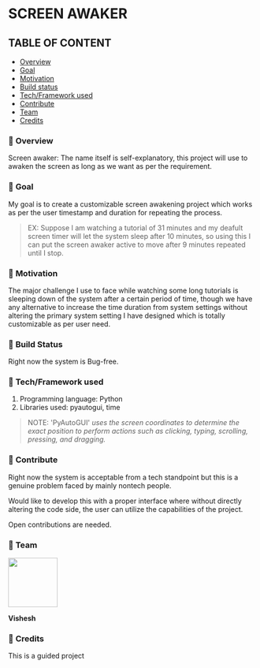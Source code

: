 # SCREEN AWAKER

## **TABLE OF CONTENT**
- [Overview](https://github.com/whoisvishesh/Screen_Awaker/blob/main/README.md#-overview)
- [Goal](https://github.com/whoisvishesh/Screen_Awaker/blob/main/README.md#-goal)
- [Motivation](https://github.com/whoisvishesh/Screen_Awaker/blob/main/README.md#-motivation)
- [Build status](https://github.com/whoisvishesh/Screen_Awaker/blob/main/README.md#-build-status)
- [Tech/Framework used](https://github.com/whoisvishesh/Screen_Awaker/blob/main/README.md#-techframework-used)
- [Contribute](https://github.com/whoisvishesh/Screen_Awaker/blob/main/README.md#-contribute)
- [Team](https://github.com/whoisvishesh/Screen_Awaker/blob/main/README.md#-team)
- [Credits](https://github.com/whoisvishesh/Screen_Awaker/blob/main/README.md#-credits)

### 🔰 **Overview**

Screen awaker: The name itself is self-explanatory, this project will use to awaken the screen as long as we want as per the requirement.

### 🔰 **Goal**

My goal is to create a customizable screen awakening project which works as per the user timestamp and duration for repeating the process. 
> EX: Suppose I am watching a tutorial of 31 minutes and my deafult screen timer will let the system sleep after 10 minutes, so using this I can put the screen awaker active to move after 9 minutes repeated until I stop. 

### 🔰 **Motivation**

The major challenge I use to face while watching some long tutorials is sleeping down of the system after a certain period of time, though we have any alternative to increase the time duration from system settings without altering the primary system setting I have designed which is totally customizable as per user need.

### 🔰 **Build Status**

Right now the system is Bug-free.

### 🔰 **Tech/Framework used**

1) Programming language: Python
2) Libraries used: pyautogui, time

> NOTE: 'PyAutoGUI' *uses the screen coordinates to determine the exact position to perform actions such as clicking, typing, scrolling, pressing, and dragging.*

### 🔰 **Contribute**

Right now the system is acceptable from a tech standpoint but this is a genuine problem faced by mainly nontech people.

Would like to develop this with a proper interface where without directly altering the code side, the user can utilize the capabilities of the project.

Open contributions are needed.

### 🔰 **Team**
<img src="https://user-images.githubusercontent.com/113035606/208883798-0d6ba502-c5b0-4fdc-8982-982a859ab474.jpeg" width="100">

**Vishesh**

### 🔰 **Credits**

This is a guided project
